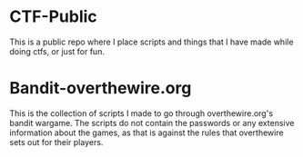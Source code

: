 # CTF-Public
This is a public repo where I place scripts and things that I have made while doing ctfs, or just for fun. 

# Bandit-overthewire.org
This is the collection of scripts I made to go through overthewire.org's bandit wargame. 
The scripts do not contain the passwords or any extensive information about the games, as that is against the rules that overthewire sets out for their players. 